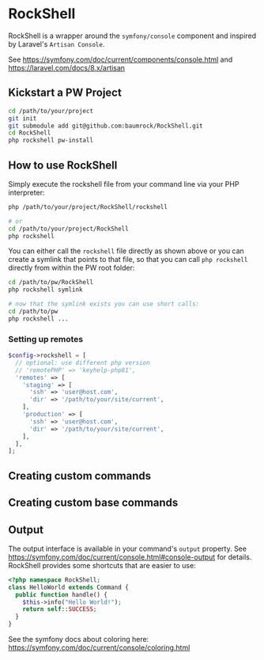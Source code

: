 # RockShell

RockShell is a wrapper around the `symfony/console` component and inspired by Laravel's `Artisan Console`.

See https://symfony.com/doc/current/components/console.html and https://laravel.com/docs/8.x/artisan

## Kickstart a PW Project

```sh
cd /path/to/your/project
git init
git submodule add git@github.com:baumrock/RockShell.git
cd RockShell
php rockshell pw-install
```

## How to use RockShell

Simply execute the rockshell file from your command line via your PHP interpreter:

```sh
php /path/to/your/project/RockShell/rockshell

# or
cd /path/to/your/project/RockShell
php rockshell
```

You can either call the `rockshell` file directly as shown above or you can create a symlink that points to that file, so that you can call `php rockshell` directly from within the PW root folder:

```sh
cd /path/to/pw/RockShell
php rockshell symlink

# now that the symlink exists you can use short calls:
cd /path/to/pw
php rockshell ...
```

### Setting up remotes

```php
$config->rockshell = [
  // optional: use different php version
  // 'remotePHP' => 'keyhelp-php81',
  'remotes' => [
    'staging' => [
      'ssh' => 'user@host.com',
      'dir' => '/path/to/your/site/current',
    ],
    'production' => [
      'ssh' => 'user@host.com',
      'dir' => '/path/to/your/site/current',
    ],
  ],
];
```

## Creating custom commands

## Creating custom base commands

## Output

The output interface is available in your command's `output` property. See https://symfony.com/doc/current/console.html#console-output for details. RockShell provides some shortcuts that are easier to use:

```php
<?php namespace RockShell;
class HelloWorld extends Command {
  public function handle() {
    $this->info("Hello World!");
    return self::SUCCESS;
  }
}
```

See the symfony docs about coloring here: https://symfony.com/doc/current/console/coloring.html
